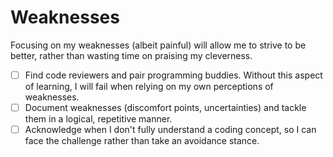 # Weaknesses
Focusing on my weaknesses (albeit painful) will allow me to strive to be better, rather than wasting time on praising my cleverness.

-[ ] Find code reviewers and pair programming buddies. Without this aspect of learning, I will fail when relying on my own perceptions of weaknesses.
-[ ] Document weaknesses (discomfort points, uncertainties) and tackle them in a logical, repetitive manner.
-[ ] Acknowledge when I don't fully understand a coding concept, so I can face the challenge rather than take an avoidance stance.